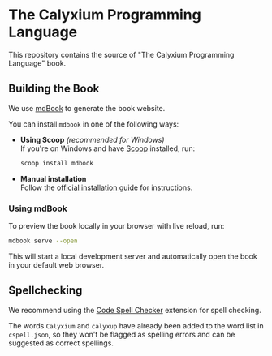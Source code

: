 # The Calyxium Programming Language

This repository contains the source of "The Calyxium Programming Language" book.

## Building the Book

We use [mdBook](https://github.com/rust-lang/mdBook) to generate the book website.

You can install `mdbook` in one of the following ways:

- **Using Scoop** *(recommended for Windows)*  
  If you're on Windows and have [Scoop](https://scoop.sh/) installed, run:

  ```sh
  scoop install mdbook
  ```

- **Manual installation**  
  Follow the [official installation guide](https://rust-lang.github.io/mdBook/guide/installation.html) for instructions.

### Using mdBook

To preview the book locally in your browser with live reload, run:

```sh
mdbook serve --open
```

This will start a local development server and automatically open the book in your default web browser.


## Spellchecking

We recommend using the [Code Spell Checker](https://marketplace.visualstudio.com/items?itemName=streetsidesoftware.code-spell-checker) extension for spell checking.

The words `Calyxium` and `calyxup` have already been added to the word list in `cspell.json`, so they won't be flagged as spelling errors and can be suggested as correct spellings.
